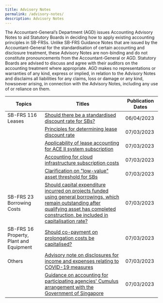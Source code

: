 ```yaml
---
title: Advisory Notes
permalink: /advisory-notes/
description: Advisory Notes
---
```

The Accountant-General’s Department (AGD) issues Accounting Advisory Notes to aid Statutory Boards in deciding how to apply existing accounting principles in SB-FRSs. Unlike SB-FRS Guidance Notes that are issued by the Accountant-General for the standardisation of certain accounting and disclosure treatment, these Advisory Notes are non-binding and do not constitute pronouncements from the Accountant-General or AGD. Statutory Boards are advised to discuss and agree with their auditors on the accounting treatment where appropriate. AGD makes no representations or warranties of any kind, express or implied, in relation to the Advisory Notes and disclaims all liabilities for any claims, loss or damage or any kind, howsoever arising, in connection with the Advisory Notes, including any use of or reliance on them.



| Topics | Titles | Publication Dates |
| -------- | -------- | -------- |
| SB-FRS 116 Leases    | [Should there be a standardised discount rate for SBs?](/files/Docs/Default%20Source/Advisory%20Notes/Should%20there%20be%20a%20standardised%20discount%20rate%20for%20SBs.pdf)     | 06/04/2023     |
| | [Principles for determining lease discount rate](/files/Docs/Default%20Source/Advisory%20Notes/Principles%20for%20determining%20lease%20discount%20rate.pdf) | 07/03/2023     |
| | [Applicability of lease accounting for ACE II system subscription](/files/Docs/Default%20Source/Advisory%20Notes/Applicability%20of%20lease%20accounting%20for%20ACE%20II%20system%20subscription.pdf)     | 07/03/2023     |
| | [Accounting for cloud infrastructure subscription costs](/files/Docs/Default%20Source/Advisory%20Notes/Accounting%20for%20cloud%20infrastructure%20subscription%20costs.pdf)     | 07/03/2023     |
| | [Clarification on "low-value" asset threshold for SBs](/files/Docs/Default%20Source/Advisory%20Notes/Clarification%20on%20“low-value”%20asset%20threshold%20for%20SBs.pdf)     | 07/03/2023     |
| SB-FRS 23 Borrowing Costs    |[Should capital expenditure incurred on projects funded using general borrowings, which remain outstanding after qualifying  asset has completed construction, be included in capitalisation rate?](/files/Docs/Default%20Source/Advisory%20Notes/Should%20capital%20expenditure%20incurred%20on%20projects%20funded%20using%20general%20borrowings.pdf)   | 07/03/2023     |
| SB-FRS 16 Property, Plant and Equipment    | [Should co-payment on prolongation costs be capitalised?](/files/Docs/Default%20Source/Advisory%20Notes/Should%20co-payment%20on%20prolongation%20costs%20be%20capitalised.pdf)     | 07/03/2023     |
| Others  | [Advisory note on disclosures for income and expenses relating to COVID-19 measures](/files/Docs/Default%20Source/Advisory%20Notes/Advisory%20note%20on%20disclosures%20for%20income%20and%20expenses%20relating%20to%20COVID-19%20measures.pdf)     | 07/03/2023     |
|  | [Guidance on accounting for participating agencies' Cumulus arrangement with the Government of Singapore](/files/Docs/Default%20Source/Advisory%20Notes/Guidance%20on%20accounting%20for%20participating%20agencies’%20Cumulus%20arrangement%20with%20the%20Government%20of%20SG.pdf)   | 07/03/2023     |